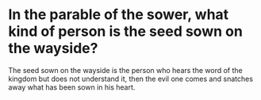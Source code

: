 # In the parable of the sower, what kind of person is the seed sown on the wayside?

The seed sown on the wayside is the person who hears the word of the kingdom but does not understand it, then the evil one comes and snatches away what has been sown in his heart.
